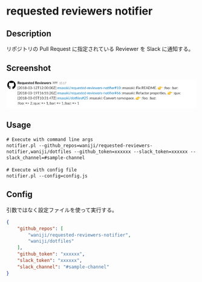 # requested reviewers notifier

## Description

リポジトリの Pull Request に指定されている Reviewer を Slack に通知する。

## Screenshot

![Screenshot](https://github.com/waniji/requested-reviewers-notifier/blob/master/screenshot.png)

## Usage

```
# Execute with command line args
notifier.pl --github_repos=waniji/requested-reviewers-notifier,waniji/dotfiles --github_token=xxxxxx --slack_token=xxxxxx --slack_channel=#sample-channel

# Execute with config file
notifier.pl --config=config.js
```

## Config

引数ではなく設定ファイルを使って実行する。

```json
{
    "github_repos": [
        "waniji/requested-reviewers-notifier",
        "waniji/dotfiles"
    ],
    "github_token": "xxxxxx",
    "slack_token": "xxxxxx",
    "slack_channel": "#sample-channel"
}
```

